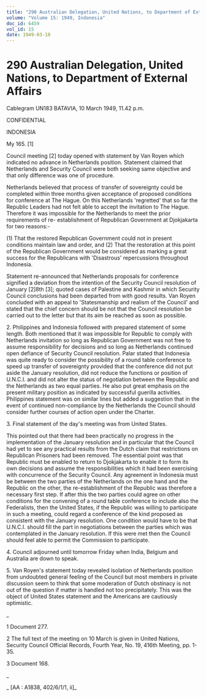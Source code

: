 ```yaml
---
title: "290 Australian Delegation, United Nations, to Department of External Affairs"
volume: "Volume 15: 1949, Indonesia"
doc_id: 6459
vol_id: 15
date: 1949-03-10
---
```


# 290 Australian Delegation, United Nations, to Department of External Affairs

Cablegram UN183 BATAVIA, 10 March 1949, 11.42 p.m.

CONFIDENTIAL

INDONESIA

My 165. [1]

Council meeting [2] today opened with statement by Van Royen which indicated no advance in Netherlands position. Statement claimed that Netherlands and Security Council were both seeking same objective and that only difference was one of procedure.

Netherlands believed that process of transfer of sovereignty could be completed within three months given acceptance of proposed conditions for conference at The Hague. On this Netherlands 'regretted' that so far the Republic Leaders had not felt able to accept the invitation to The Hague. Therefore it was impossible for the Netherlands to meet the prior requirements of re- establishment of Republican Government at Djokjakarta for two reasons:-

(1) That the restored Republican Government could not in present conditions maintain law and order, and (2) That the restoration at this point of the Republican Government would be considered as marking a great success for the Republicans with 'Disastrous' repercussions throughout Indonesia.

Statement re-announced that Netherlands proposals for conference signified a deviation from the intention of the Security Council resolution of January [2]8th [3]; quoted cases of Palestine and Kashmir in which Security Council conclusions had been departed from with good results. Van Royen concluded with an appeal to 'Statesmanship and realism of the Council' and stated that the chief concern should be not that the Council resolution be carried out to the letter but that its aim be reached as soon as possible.

2\. Philippines and Indonesia followed with prepared statement of some length. Both mentioned that it was impossible for Republic to comply with Netherlands invitation so long as Republican Government was not free to assume responsibility for decisions and so long as Netherlands continued open defiance of Security Council resolution. Palar stated that Indonesia was quite ready to consider the possibility of a round table conference to speed up transfer of sovereignty provided that the conference did not put aside the January resolution, did not reduce the functions or position of U.N.C.I. and did not alter the status of negotiation between the Republic and the Netherlands as two equal parties. He also put great emphasis on the present military position as indicated by successful guerilla activities. Philippines statement was on similar lines but added a suggestion that in the event of continued non-compliance by the Netherlands the Council should consider further courses of action open under the Charter.

3\. Final statement of the day's meeting was from United States.

This pointed out that there had been practically no progress in the implementation of the January resolution and in particular that the Council had yet to see any practical results from the Dutch claim that restrictions on Republican Prisoners had been removed. The essential point was that Republic must be enabled to return to Djokjakarta to enable it to form its own decisions and assume the responsibilities which it had been exercising with concurrence of the Security Council. Any agreement in Indonesia must be between the two parties of the Netherlands on the one hand and the Republic on the other, the re-establishment of the Republic was therefore a necessary first step. If after this the two parties could agree on other conditions for the convening of a round table conference to include also the Federalists, then the United States, if the Republic was willing to participate in such a meeting, could regard a conference of the kind proposed as consistent with the January resolution. One condition would have to be that U.N.C.I. should fill the part in negotiations between the parties which was contemplated in the January resolution. If this were met then the Council should feel able to permit the Commission to participate.

4\. Council adjourned until tomorrow Friday when India, Belgium and Australia are down to speak.

5\. Van Royen's statement today revealed isolation of Netherlands position from undoubted general feeling of the Council but most members in private discussion seem to think that some moderation of Dutch obstinacy is not out of the question if matter is handled not too precipitately. This was the object of United States statement and the Americans are cautiously optimistic.

_

1 Document 277.

2 The full text of the meeting on 10 March is given in United Nations, Security Council Official Records, Fourth Year, No. 19, 416th Meeting, pp. 1-35.

3 Document 168.

_

_ [AA : A1838, 402/6/1/1, ii]_

